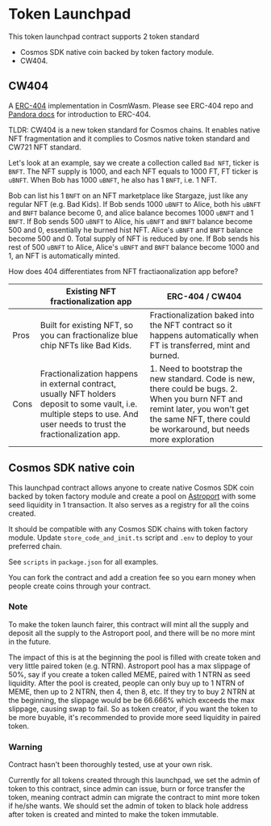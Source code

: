 # Token Launchpad

This token launchpad contract supports 2 token standard

- Cosmos SDK native coin backed by token factory module.
- CW404.

## CW404

A [ERC-404](https://github.com/Pandora-Labs-Org/erc404) implementation in CosmWasm. Please see ERC-404 repo and [Pandora docs](https://pandoralabs.mintlify.app/introduction) for introduction to ERC-404.

TLDR: CW404 is a new token standard for Cosmos chains. It enables native NFT fragmentation and it complies to Cosmos native token standard and CW721 NFT standard.

Let's look at an example, say we create a collection called `Bad NFT`, ticker is `BNFT`. The NFT supply is 1000, and each NFT equals to 1000 FT, FT ticker is `uBNFT`. When Bob has 1000 `uBNFT`, he also has 1 `BNFT`, i.e. 1 NFT.

Bob can list his 1 `BNFT` on an NFT marketplace like Stargaze, just like any regular NFT (e.g. Bad Kids).
If Bob sends 1000 `uBNFT` to Alice, both his `uBNFT` and `BNFT` balance become 0, and alice balance becomes 1000 `uBNFT` and 1 `BNFT`.
If Bob sends 500 `uBNFT` to Alice, his `uBNFT` and `BNFT` balance become 500 and 0, essentially he burned hist NFT. Alice's `uBNFT` and `BNFT` balance become 500 and 0. Total supply of NFT is reduced by one. If Bob sends his rest of 500 `uBNFT` to Alice, Alice's `uBNFT` and `BNFT` balance become 1000 and 1, an NFT is automatically minted.

How does 404 differentiates from NFT fractiaonalization app before?

|      | Existing NFT fractionalization app                                                                                                                                        | ERC-404 / CW404                                                                                                                                                                                   |
| ---- | ------------------------------------------------------------------------------------------------------------------------------------------------------------------------- | ------------------------------------------------------------------------------------------------------------------------------------------------------------------------------------------------- |
| Pros | Built for existing NFT, so you can fractionalize blue chip NFTs like Bad Kids.                                                                                            | Fractionalization baked into the NFT contract so it happens automatically when FT is transferred, mint and burned.                                                                                |
| Cons | Fractionalization happens in external contract, usually NFT holders deposit to some vault, i.e. multiple steps to use. And user needs to trust the fractionalization app. | 1. Need to bootstrap the new standard. Code is new, there could be bugs. 2. When you burn NFT and remint later, you won't get the same NFT, there could be workaround, but needs more exploration |

## Cosmos SDK native coin

This launchpad contract allows anyone to create native Cosmos SDK coin backed by token factory module and create a pool on [Astroport](https://astroport.fi/) with some seed liquidity in 1 transaction. It also serves as a registry for all the coins created.

It should be compatible with any Cosmos SDK chains with token factory module. Update `store_code_and_init.ts` script and `.env` to deploy to your preferred chain.

See `scripts` in `package.json` for all examples.

You can fork the contract and add a creation fee so you earn money when people create coins through your contract.

### Note

To make the token launch fairer, this contract will mint all the supply and deposit all the supply to the Astroport pool, and there will be no more mint in the future.

The impact of this is at the beginning the pool is filled with create token and very little paired token (e.g. NTRN). Astroport pool has a max slippage of 50%, say if you create a token called MEME, paired with 1 NTRN as seed liquidity. After the pool is created, people can only buy up to 1 NTRN of MEME, then up to 2 NTRN, then 4, then 8, etc. If they try to buy 2 NTRN at the beginning, the slippage would be be 66.666% which exceeds the max slippage, causing swap to fail. So as token creator, if you want the token to be more buyable, it's recommended to provide more seed liquidity in paired token.

### Warning

Contract hasn't been thoroughly tested, use at your own risk.

Currently for all tokens created through this launchpad, we set the admin of token to this contract, since admin can issue, burn or force transfer the token, meaning contract admin can migrate the contract to mint more token if he/she wants. We should set the admin of token to black hole address after token is created and minted to make the token immutable.
